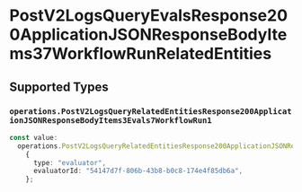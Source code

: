 # PostV2LogsQueryEvalsResponse200ApplicationJSONResponseBodyItems37WorkflowRunRelatedEntities


## Supported Types

### `operations.PostV2LogsQueryRelatedEntitiesResponse200ApplicationJSONResponseBodyItems3Evals7WorkflowRun1`

```typescript
const value:
  operations.PostV2LogsQueryRelatedEntitiesResponse200ApplicationJSONResponseBodyItems3Evals7WorkflowRun1 =
    {
      type: "evaluator",
      evaluatorId: "54147d7f-806b-43b8-b0c8-174e4f85db6a",
    };
```

